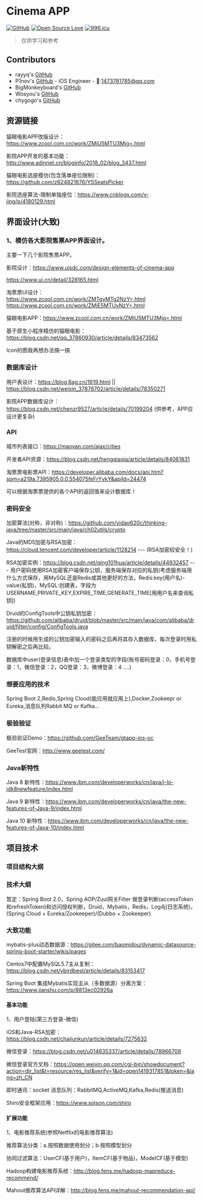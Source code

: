 # Cinema APP
[![GitHub](https://img.shields.io/github/license/rayyq/PNCinema.svg?color=important&label=License&style=popout)](https://github.com/rayyq/Cinema/blob/master/LICENSE)
[![Open Source Love](https://badges.frapsoft.com/os/v1/open-source.svg?v=103)](https://github.com/rayyq/Cinema) 
[![996.icu](https://img.shields.io/badge/link-996.icu-red.svg)](https://996.icu)
> 仅供学习和参考

## Contributors
- rayyq's [GitHub](https://github.com/rayyq) 
- P1nov's [GitHub](https://github.com/P1nov) - iOS Engineer - :e-mail::[1473781785@qq.com](mailto:1473781785@qq.com)
- BigMonkeyboard's [GitHub](https://github.com/BigMonkeyboard) 
- Wosyou's [GitHub](https://github.com/Wosyou) 
- chygogo's [GitHub](https://github.com/chygogo) 

## 资源链接

猫眼电影APP改版设计：https://www.zcool.com.cn/work/ZMjU5MTU3Mjg=.html

影院APP开发的基本功能：http://www.adinnet.cn/bloginfo/2018_02/blog_3437.html

猫眼电影选座模仿(包含落单座位限制)：https://github.com/z624821876/YSSeatsPicker

影院选座算法-限制单独座位：https://www.cnblogs.com/v-jing/p/4180129.html

## 界面设计(大致)

### 1、模仿各大影院售票APP界面设计。<br/>
主要一下几个影院售票APP。

影院设计：https://www.uisdc.com/design-elements-of-cinema-app

https://www.ui.cn/detail/328165.html

淘票票UI设计：<br/>
https://www.zcool.com.cn/work/ZMTgyMTg2NzY=.html<br/>
https://www.zcool.com.cn/work/ZMjE5MTUyNzY=.html<br/>

猫眼电影APP：https://www.zcool.com.cn/work/ZMjU5MTU3Mjg=.html<br/>

基于原生小程序精仿的猫眼电影：https://blog.csdn.net/qq_37860930/article/details/83473562

Icon的图我再想办法搞一搞

### 数据库设计

用户表设计：https://blog.6ag.cn/1619.html || https://blog.csdn.net/weixin_37878702/article/details/78350271

影院APP数据库设计：https://blog.csdn.net/chenzr9527/article/details/70199204 (供参考，APP应设计更复杂)

### API

城市列表接口：https://maoyan.com/ajax/cities

开发者API资源：https://blog.csdn.net/hengqiaqia/article/details/84061831

淘票票电影票API：https://developer.alibaba.com/docs/api.htm?spm=a219a.7395905.0.0.554075feFrYvkY&apiId=24474

可以根据淘票票提供的各个API的返回值来设计数据库！

### 密码安全
加密算法(对称，非对称)：https://github.com/yidao620c/thinking-java/tree/master/src/main/java/ch02utils/crypto

Java的MD5加密与RSA加密：https://cloud.tencent.com/developer/article/1128214
--- (RSA加密较安全！)

RSA加密实例：https://blog.csdn.net/qing101hua/article/details/44932457 --- 用户密码使用RSA加密客户端保存公钥，服务端保存对应的私钥(考虑服务端用什么方式保存，用MySQL还是Redis或其他更好的方法，Redis:key(用户名)-value(私钥)，MySQL:创建表，字段为USERNAME,PRIVATE_KEY,EXPIRE_TIME,GENERATE_TIME[用用户名来查询私钥])

Druid的ConfigTools中公钥私钥加密：https://github.com/alibaba/druid/blob/master/src/main/java/com/alibaba/druid/filter/config/ConfigTools.java

注册的时候用生成的公钥加密输入的密码之后再将其存入数据库，每次登录时用私钥解密之后再比较。

数据库中user(登录信息)表中加一个登录类型的字段(账号密码登录：0，手机号登录：1，微信登录：2，QQ登录：3，微博登录：4 ....)

### 想要应用的技术

Spring Boot 2,Redis,Spring Cloud(能应用就应用上),Docker,Zookeepr or Eureka,消息队列Rabbit MQ or Kafka...

### 极验验证

极验验证Demo：https://github.com/GeeTeam/gtapp-ios-oc

GeeTest官网：http://www.geetest.com/

### Java新特性

Java 8 新特性：https://www.ibm.com/developerworks/cn/java/j-lo-jdk8newfeature/index.html

Java 9 新特性：https://www.ibm.com/developerworks/cn/java/the-new-features-of-Java-9/index.html

Java 10 新特性：https://www.ibm.com/developerworks/cn/java/the-new-features-of-Java-10/index.html

## 项目技术
### 项目结构大纲

### 技术大纲
暂定：Spring Boot 2.0，Spring AOP/Zuul网关Filter 做登录判断(accessToken和refreshToken)和访问授权判断，Druid，Mybatis，Redis，Log4j(日志系统)，(Spring Cloud + Eureka/Zookeeper)/(Dubbo + Zookeeper)

### 大致功能
mybatis-plus动态数据源：https://gitee.com/baomidou/dynamic-datasource-spring-boot-starter/wikis/pages

Centos7中配置MySQL5.7主从复制：https://blog.csdn.net/vbirdbest/article/details/83153417

Spring Boot 集成Mybatis实现主从（多数据源）分离方案：https://www.jianshu.com/p/8813ec02926a
#### 基本功能
1、用户登陆(第三方登录-微信)

iOS和Java-RSA加密：https://blog.csdn.net/chaijunkun/article/details/7275632

微信登录：https://blog.csdn.net/u014635337/article/details/78966708

微信登录官方文档：https://open.weixin.qq.com/cgi-bin/showdocument?action=dir_list&t=resource/res_list&verify=1&id=open1419317851&token=&lang=zh_CN

即时通讯：socket
消息队列：RabbitMQ,ActiveMQ,Kafka,Redis(推送消息)

Shiro安全框架应用：https://www.sojson.com/shiro

#### 扩展功能
1、电影推荐系统(参照Netflix的电影推荐算法)

推荐算法分类：a.按照数据使用划分；b.按照模型划分

协同过滤算法：UserCF(基于用户)，ItemCF(基于物品)，ModelCF(基于模型)

Hadoop构建电影推荐系统：http://blog.fens.me/hadoop-mapreduce-recommend/

Mahout推荐算法API详解：http://blog.fens.me/mahout-recommendation-api/
